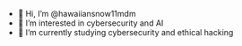- 👋 Hi, I’m @hawaiiansnow11mdm
- 👀 I’m interested in cybersecurity and AI
- 🌱 I’m currently studying cybersecurity and ethical hacking

<!---
hawaiiansnow11mdm/hawaiiansnow11mdm is a ✨ special ✨ repository because its `README.md` (this file) appears on your GitHub profile.
You can click the Preview link to take a look at your changes.
--->
